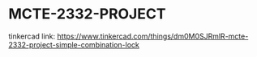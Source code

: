 # MCTE-2332-PROJECT

tinkercad link:
https://www.tinkercad.com/things/dm0M0SJRmlR-mcte-2332-project-simple-combination-lock
